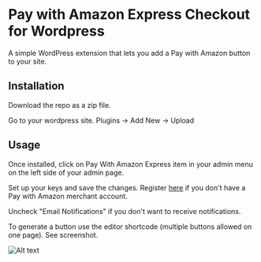 Pay with Amazon Express Checkout for Wordpress
==============================================

A simple WordPress extension that lets you add a Pay with Amazon button to your site.

Installation
------------

Download the repo as a zip file. 

Go to your wordpress site. Plugins -> Add New -> Upload 

Usage
-----

Once installed, click on Pay With Amazon Express item in your admin menu on the left side of your admin page.

Set up your keys and save the changes. Register [here](https://sellercentral.amazon.com/hz/me/sp/signup?solutionProviderOptions=lwa%3Bmws-acc%3B&marketplaceId=AGWSWK15IEJJ7&solutionProviderToken=AAAAAQAAAAEAAAAQfpDKmD23VHUqpxUzH0HW%2FAAAAHCQ0U6VJYwOBHfIn0L1TqmSibRl4%2BW4SbPymnIF7NhCXOgIw3%2BgSRNLcFmRX%2FyuTRChUnU8F4AuKoacZG2wKPaqYSSD7WmQz%2FMUDXxnXZTE%2Fr2w1GH3EYl7DC7nkD3b4l2ot7X1%2BXsHsrFDg6%2FWTIb8&solutionProviderId=A3D68VL23XMOV2) if you don't have a Pay with Amazon merchant account.

Uncheck "Email Notifications" if you don't want to receive notifications.

To generate a button use the editor shortcode (multiple buttons allowed on one page). See screenshot.

![Alt text](https://raw.githubusercontent.com/amzn/pay-with-amazon-express-wordpress-plugin/master/images/editor.png?token=ACKUDdk9HtTKQhPThlkdAepRX9yM-vlHks5VAhVdwA%3D%3D)
